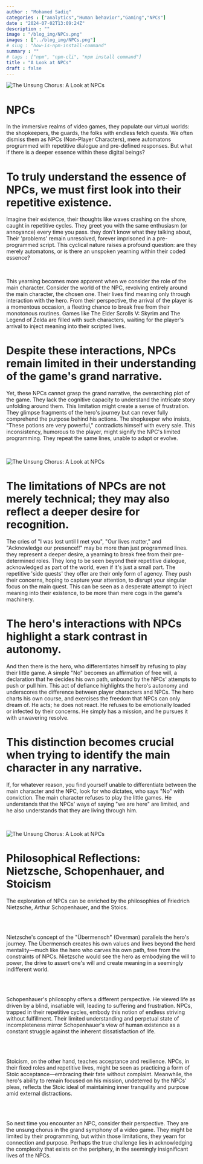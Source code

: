 ```yaml
---
author : "Mohamed Sadiq"
categories : ["analytics","Human behavior","Gaming","NPCs"]
date : "2024-07-02T13:09:24Z"
description : ""
image : "/blog_img/NPCs.png"
images : ["../blog_img/NPCs.png"]
# slug : "how-is-npm-install-command"
summary : ""
# tags : ["npm", "npm-cli", "npm install command"]
title : "A Look at NPCs"
draft : false
---
```


![The Unsung Chorus: A Look at NPCs](../blog_img/NPCs.png)
<h1>NPCs</h1>

<p>In the immersive realms of video games, they populate our virtual worlds: the shopkeepers, the guards, the folks with endless fetch quests. We often dismiss them as NPCs (Non-Player Characters), mere automatons programmed with repetitive dialogue and pre-defined responses. But what if there is a deeper essence within these digital beings?</p>

<h1>
To truly understand the essence of NPCs, we must first look into their repetitive existence.</h1>

<p>Imagine their existence, their thoughts like waves crashing on the shore, caught in repetitive cycles. They greet you with the same enthusiasm (or annoyance) every time you pass. they don't know what they talking about, Their 'problems' remain unresolved, forever imprisoned in a pre-programmed script. This cyclical nature raises a profound question: are they merely automatons, or is there an unspoken yearning within their coded essence?</p>

<br>

<p> This yearning becomes more apparent when we consider the role of the main character. Consider the world of the NPC, revolving entirely around the main character, the chosen one. Their lives find meaning only through interaction with the hero. From their perspective, the arrival of the player is a momentous occasion, a fleeting chance to break free from their monotonous routines. Games like The Elder Scrolls V: Skyrim and The Legend of Zelda are filled with such characters, waiting for the player's arrival to inject meaning into their scripted lives.</p>




<h1>Despite these interactions, NPCs remain limited in their understanding of the game's grand narrative.</h1>

<p>Yet, these NPCs cannot grasp the grand narrative, the overarching plot of the game. They lack the cognitive capacity to understand the intricate story unfolding around them. This limitation might create a sense of frustration. They glimpse fragments of the hero's journey but can never fully comprehend the purpose behind his actions. The shopkeeper who insists, "These potions are very powerful," contradicts himself with every sale. This inconsistency, humorous to the player, might signify the NPC's limited programming. They repeat the same lines, unable to adapt or evolve.</p>

<br>

![The Unsung Chorus: A Look at NPCs](../blog_img/NPCsImages.avif)


<h1>The limitations of NPCs are not merely technical; they may also reflect a deeper desire for recognition.</h1>


<p>The cries of "I was lost until I met you", "Our lives matter," and "Acknowledge our presence!!" may be more than just programmed lines. they represent a deeper desire, a yearning to break free from their pre-determined roles. They long to be seen beyond their repetitive dialogue, acknowledged as part of the world, even if it's just a small part. The repetitive 'side quests' they offer are their only form of agency. They push their concerns, hoping to capture your attention, to disrupt your singular focus on the main quest. This can be seen as a desperate attempt to inject meaning into their existence, to be more than mere cogs in the game's machinery.</p>

<h1>The hero's interactions with NPCs highlight a stark contrast in autonomy.</h1>

<p>And then there is the hero, who differentiates himself by refusing to play their little game. A simple "No" becomes an affirmation of free will, a declaration that he decides his own path, unbound by the NPCs' attempts to push or pull him. This act of defiance highlights the hero's autonomy and underscores the difference between player characters and NPCs. The hero charts his own course, and exercises the freedom that NPCs can only dream of. He acts; he does not react. He refuses to be emotionally loaded or infected by their concerns. He simply has a mission, and he pursues it with unwavering resolve.</p>

<h1>This distinction becomes crucial when trying to identify the main character in any narrative.</h1>

<p>If, for whatever reason, you find yourself unable to differentiate between the main character and the NPC, look for who dictates, who says "No" with conviction. The main character refuses to play the little games. He understands that the NPCs' ways of saying "we are here" are limited, and he also understands that they are living through him.</p>

<br>

![The Unsung Chorus: A Look at NPCs](../blog_img/NietzscheUbermensch.jpeg)


<h1>Philosophical Reflections: Nietzsche, Schopenhauer, and Stoicism</h1>
<p>The exploration of NPCs can be enriched by the philosophies of Friedrich Nietzsche, Arthur Schopenhauer, and the Stoics.</p>
<br>
<br>
<p>Nietzsche's concept of the "Übermensch" (Overman) parallels the hero's journey. The Übermensch creates his own values and lives beyond the herd mentality—much like the hero who carves his own path, free from the constraints of NPCs. Nietzsche would see the hero as embodying the will to power, the drive to assert one's will and create meaning in a seemingly indifferent world.</p>
<br>
<br>
<p>Schopenhauer's philosophy offers a different perspective. He viewed life as driven by a blind, insatiable will, leading to suffering and frustration. NPCs, trapped in their repetitive cycles, embody this notion of endless striving without fulfillment. Their limited understanding and perpetual state of incompleteness mirror Schopenhauer's view of human existence as a constant struggle against the inherent dissatisfaction of life.</p>
<br>
<br>
<p>Stoicism, on the other hand, teaches acceptance and resilience. NPCs, in their fixed roles and repetitive lives, might be seen as practicing a form of Stoic acceptance—embracing their fate without complaint. Meanwhile, the hero's ability to remain focused on his mission, undeterred by the NPCs' pleas, reflects the Stoic ideal of maintaining inner tranquility and purpose amid external distractions.</p>
<br>
<br>
<p>So next time you encounter an NPC, consider their perspective. They are the unsung chorus in the grand symphony of a video game. They might be limited by their programming, but within those limitations, they yearn for connection and purpose. Perhaps the true challenge lies in acknowledging the complexity that exists on the periphery, in the seemingly insignificant lives of the NPCs.</p>